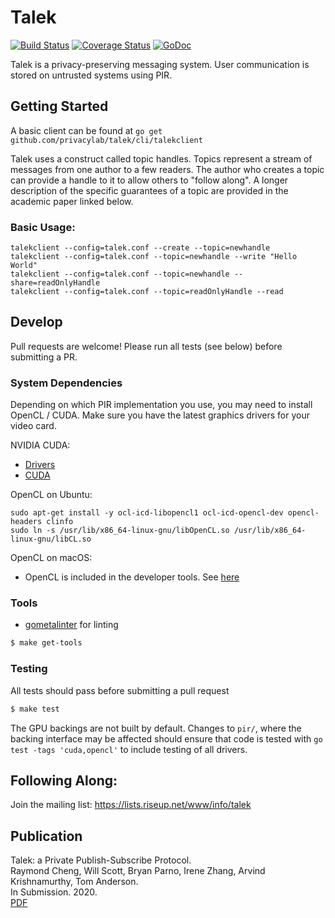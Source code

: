 # Talek
[![Build Status](https://travis-ci.org/privacylab/talek.svg?branch=master)](https://travis-ci.org/privacylab/talek)
[![Coverage Status](https://coveralls.io/repos/github/privacylab/talek/badge.svg?branch=master)](https://coveralls.io/github/privacylab/talek?branch=master)
[![GoDoc](https://godoc.org/github.com/privacylab/talek?status.svg)](https://godoc.org/github.com/privacylab/talek)

Talek is a privacy-preserving messaging system. User communication is stored on untrusted systems using PIR.

## Getting Started
A basic client can be found at
```go get github.com/privacylab/talek/cli/talekclient```

Talek uses a construct called topic handles. Topics represent a stream of
messages from one author to a few readers. The author who creates a topic can
provide a handle to it to allow others to "follow along". A longer description
of the specific guarantees of a topic are provided in the academic paper linked
below.

### Basic Usage:

    talekclient --config=talek.conf --create --topic=newhandle
    talekclient --config=talek.conf --topic=newhandle --write "Hello World"
    talekclient --config=talek.conf --topic=newhandle --share=readOnlyHandle
    talekclient --config=talek.conf --topic=readOnlyHandle --read


## Develop
Pull requests are welcome! Please run all tests (see below) before submitting a PR.

### System Dependencies
Depending on which PIR implementation you use, you may need to install OpenCL / CUDA.
Make sure you have the latest graphics drivers for your video card.

NVIDIA CUDA:
- [Drivers](http://www.nvidia.com/Download/index.aspx?lang=en-us)
- [CUDA](https://developer.nvidia.com/cuda-downloads)

OpenCL on Ubuntu:

    sudo apt-get install -y ocl-icd-libopencl1 ocl-icd-opencl-dev opencl-headers clinfo
    sudo ln -s /usr/lib/x86_64-linux-gnu/libOpenCL.so /usr/lib/x86_64-linux-gnu/libCL.so

OpenCL on macOS:
- OpenCL is included in the developer tools. See [here](https://developer.apple.com/opencl/)



### Tools
- [gometalinter](https://github.com/alecthomas/gometalinter) for linting

```bash
$ make get-tools
```

### Testing
All tests should pass before submitting a pull request

```bash
$ make test
```

The GPU backings are not built by default. Changes to `pir/`, where the
backing interface may be affected should ensure that code is tested with
`go test -tags 'cuda,opencl'` to include testing of all drivers.


## Following Along:
Join the mailing list: https://lists.riseup.net/www/info/talek


## Publication
Talek: a Private Publish-Subscribe Protocol.   
Raymond Cheng, Will Scott, Bryan Parno, Irene Zhang, Arvind Krishnamurthy, Tom Anderson.   
In Submission. 2020.   
[PDF](https://arxiv.org/abs/2001.08250)
